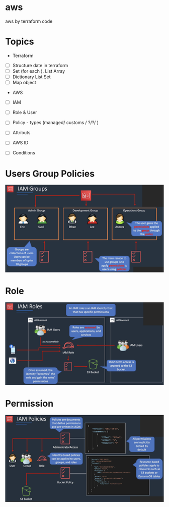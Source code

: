 # aws
aws by terraform code



# Topics

* Terraform

- [ ] Structure date in terraform
- [ ] Set (for each ). List  Array 
- [ ] Dictionary List Set
- [ ] Map object
 
* AWS

- [ ] IAM
- [ ] Role & User
- [ ] Policy - types (managed/ customs / ?/?/ )
- [ ] Attributs 
- [ ] AWS ID
- [ ] Conditions


# Users Group Policies 
![Alt Text](src/iam_group.png)
# Role
![Alt Text](src/iam_role.png)
# Permission
![Alt Text](src/iam_permission.png)
